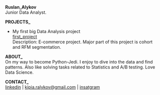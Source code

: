 **Ruslan_Alykov**<br/>
Junior Data Analyst.

**PROJECTS_**<br/>
- My first big Data Analysis project<br/>
[first_project](https://github.com/Russell-Alykov/data_analysis/blob/9dbc8f8cd392ee4b48549bf63d94e270ecdb1539/first_project/first_project.ipynb)<br/>
Description: E-commerce project. Major part of this project is cohort and RFM segmentation.

**ABOUT_**<br/>
On my way to become Python-Jedi.
I enjoy to dive into the data and find patterns.
Also like solving tasks related to Statistics and A/B testing.
Love Data Science.

**CONTACT_**<br/>
   [linkedin](https://linkedin.com/in/ruslan-alykov) 
   | kipia.ralykov@gmail.com 
   | [insatgram](https://www.instagram.com/el_rra/)
<!---
Russell-Alykov/Russell-Alykov is a ✨ special ✨ repository because its `README.md` (this file) appears on your GitHub profile.
You can click the Preview link to take a look at your changes.
--->
